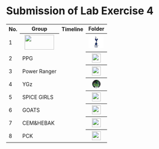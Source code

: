 # Submission of Lab Exercise 4

<table>
  <tr>
    <th>No.</th>
    <th>Group</th>
    <th>Timeline</th>
    <th>Folder</th>
  </tr>
  <tr>
    <td>1</td>
    <th><a href="submissions/lab4/Capybara"><img src="../../project/images/Untitled%20design%20(1).gif" width="80px" height="40px"></a></th>
    <td></td>
    <th><a href="submissions/lab4/Capybara"><img src="../../project/images/Tottenham-Hotspur.jpg" width="41px" height="30px"></a></th>
  </tr>
  <tr>
    <td>2</td>
    <td>PPG</td>
    <td></td>
    <th><a href="submissions/lab4"><img src="../../project/images/floder.png" width="24px" height="24px"></a></th>
  </tr>
  <tr>
    <td>3</td>
    <td>Power Ranger</td>
    <td></td>
    <th><a href="submissions/lab4"><img src="../../project/images/folder.png" width="24px" height="24px"></a></th>
  </tr>
  <tr>
    <td>4</td>
    <td>YGz</td>
    <td></td>
    <th><a href="submissions/lab4"><img src="../../project/images/ygz.png" width="24px" height="24px"></a></th>
  </tr>
  <tr>
    <td>5</td>
    <td>SPICE GIRLS</td>
    <td></td>
    <th><a href="submissions/lab4/SPICE%20GIRLS"><img src="../../project/images/folder.png" width="24px" height="24px"></a></th>
  </tr>
  <tr>
    <td>6</td>
    <td>GOATS</td>
    <td></td>
    <th><a href="submissions/lab4/GOATS"><img src="../../project/images/folder.png" width="24px" height="24px"></a></th>
  </tr>
  <tr>
    <td>7</td>
    <td>CEM&HEBAK</td>
    <td></td>
    <th><a href="submissions/lab4/CEM&HEBAK"><img src="../../project/images/folder.png" width="24px" height="24px"></a></th>
  </tr>
  <tr>
    <td>8</td>
    <td>PCK</td>
    <td></td>
    <th><a href="submissions/lab4/PCK"><img src="../../project/images/folder.png" width="24px" height="24px"></a></th>
  </tr>
</table>
